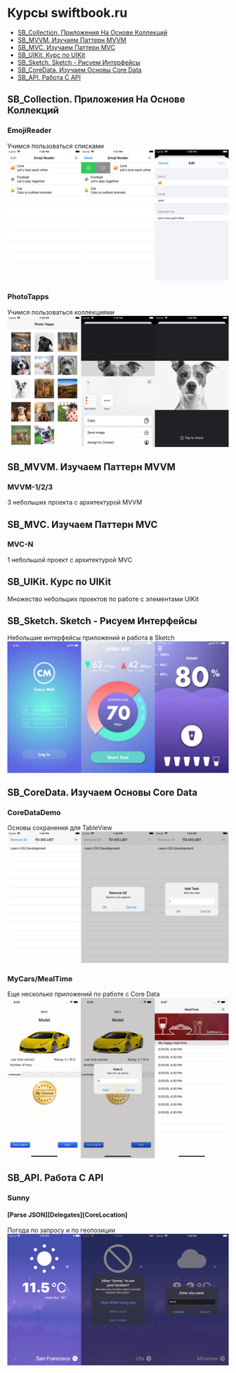 Курсы swiftbook.ru
=========================

+ [SB_Collection. Приложения На Основе Коллекций](#SB_Collection)
+ [SB_MVVM. Изучаем Паттерн MVVM](#SB_MVVM)
+ [SB_MVС. Изучаем Паттерн MVC](#SB_MVС)
+ [SB_UIKit. Курс по UIKit](#SB_UIKit)
+ [SB_Sketch. Sketch - Рисуем Интерфейсы](#SB_Sketch)
+ [SB_CoreData. Изучаем Основы Core Data](#SB_CoreData)
+ [SB_API. Работа С API](#SB_API)

## <a name="SB_Collection"></a> SB_Collection. Приложения На Основе Коллекций
### EmojiReader
Учимся пользоваться списками
![Альтернативный текст](https://github.com/MikhailDM/SwiftBook_Projects/blob/master/SB_Collections/_Screenshots/EmojiReader/All.jpg)
### PhotoTapps
Учимся пользоваться коллекциями
![Альтернативный текст](https://github.com/MikhailDM/SwiftBook_Projects/blob/master/SB_Collections/_Screenshots/PhotoTapps/All.jpg)

## <a name="SB_MVVM"></a> SB_MVVM. Изучаем Паттерн MVVM
### MVVM-1/2/3
3 небольших проекта с архитектурой MVVM

## <a name="SB_MVС"></a> SB_MVС. Изучаем Паттерн MVC
### MVC-N
1 небольшой проект с архитектурой MVС

## <a name="SB_UIKit"></a> SB_UIKit. Курс по UIKit
Множество небольших проектов по работе с элементами UIKit

## <a name="SB_Sketch"></a> SB_Sketch. Sketch - Рисуем Интерфейсы
Небольшие интерфейсы приложений и работа в Sketch
![Альтернативный текст](https://github.com/MikhailDM/SwiftBook_Projects/blob/master/SB_Sketch/_Screenshots/All.jpg)

## <a name="SB_CoreData"></a> SB_CoreData. Изучаем Основы Core Data
### CoreDataDemo
Основы сохранения для TableView
![Альтернативный текст](https://github.com/MikhailDM/SwiftBook_Projects/blob/master/SB_CoreData/_Screenshots/CoreDataDemo/All.jpg)
### MyCars/MealTime
Еще несколько приложений по работе с Core Data
![Альтернативный текст](https://github.com/MikhailDM/SwiftBook_Projects/blob/master/SB_CoreData/_Screenshots/MyCars%20%2B%20MealTime/All.jpg)

## <a name="SB_API"></a> SB_API. Работа С API
### Sunny
#### [Parse JSON][Delegates][CoreLocation]
Погода по запросу и по геопозиции
![Альтернативный текст](https://github.com/MikhailDM/SwiftBook_Projects/blob/master/SB_API/_Screenshots/Sunny/All.jpg)
